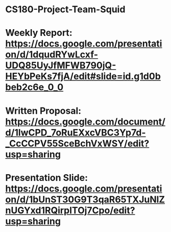 # CS180-Project-Team-Squid

# Weekly Report: https://docs.google.com/presentation/d/1dqudRYwLcxf-UDQ85UyJfMFWB790jQ-HEYbPeKs7fjA/edit#slide=id.g1d0bbeb2c6e_0_0

# Written Proposal: https://docs.google.com/document/d/1lwCPD_7oRuEXxcVBC3Yp7d-_CcCCPV55SceBchVxWSY/edit?usp=sharing

# Presentation Slide: https://docs.google.com/presentation/d/1bUnST30G9T3qaR65TXJuNlZnUGYxd1RQirpITOj7Cpo/edit?usp=sharing
